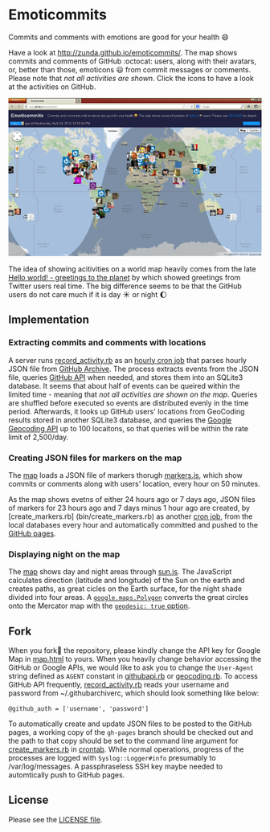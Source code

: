 Emoticommits
============

Commits and comments with emotions are good for your health :smile:

Have a look at http://zunda.github.io/emoticommits/. The map shows commits and comments of GitHub :octocat: users, along with their avatars, or, better than those, emoticons :smiley: from commit messages or comments. Please note that *not all activities are shown*. Click the icons to have a look at the activities on GitHub.

[![Screen shot](screenshot-s.png "Screen shot")](screenshot.png)

The idea of showing acitivities on a world map heavily comes from the late [Hello world! - greetings to the planet](http://www.lizard-tail.com/isana/lab/hello_world/) by which showed greetings from Twitter users real time. The big difference seems to be that the GitHub users do not care much if it is day :sunny: or night :moon:

Implementation
--------------
### Extracting commits and comments with locations
A server runs [record_activity.rb](bin/record_activity.rb) as an [hourly cron job](etc/crontab) that parses hourly JSON file from [GitHub Archive](http://www.githubarchive.org). The process extracts events from the JSON file, queries [GitHub API](http://developer.github.com/) when needed, and stores them into an SQLite3 database. It seems that about half of events can be queired within the limited time - meaning that *not all activities are shown on the map*. Queries are shuffled before executed so events are distributed evenly in the time period. Afterwards, it looks up GitHub users' locations from GeoCoding results stored in another SQLite3 database, and queries the [Google Geocoding API](https://developers.google.com/maps/documentation/geocoding/) up to 100 locaitons, so that queries will be within the rate limit of 2,500/day.

### Creating JSON files for markers on the map
The [map](http://zunda.github.io/emoticommits/) loads a JSON file of markers thorugh [markers.js](../gh-pages/javascripts/markers.js), which show commits or comments along with users' location, every hour on 50 minutes.

As the map shows evetns of either 24 hours ago or 7 days ago, JSON files of markers for 23 hours ago and 7 days minus 1 hour ago are created, by [create_markers.rb] (bin/create_markers.rb) as another [cron job](etc/crontab), from the local databases every hour and automatically committed and pushed to the [GitHub pages](http://zunda.github.io/emoticommits/).

### Displaying night on the map
The [map](http://zunda.github.io/emoticommits/) shows day and night areas through [sun.js](../gh-pages/javascripts/sun.js). The JavaScript calculates direction (latitude and longitude) of the Sun on the earth and creates paths, as great cicles on the Earth surface, for the night shade divided into four areas. A [```google.maps.Polygon```](https://developers.google.com/maps/documentation/javascript/reference#Polygon) converts the great circles onto the Mercator map with the [```geodesic: true``` option](https://developers.google.com/maps/documentation/javascript/reference#PolylineOptions).

Fork
----
When you fork:fork_and_knife: the repository, please kindly change the API key for Google Map in [map.html](../gh-pages/map.html) to yours. When you heavily change behavior accessing the GitHub or Google APIs, we would like to ask you to change the ```User-Agent``` string defined as ```AGENT``` constant in [githubapi.rb](lib/githubapi.rb) or [geocoding.rb](lib/geocoding.rb). To access GitHub API frequently, [record_activity.rb](bin/record_activity.rb) reads your username and password from ~/.githubarchiverc, which should look something like below:

```
@github_auth = ['username', 'password']
```

To automatically create and update JSON files to be posted to the GitHub pages, a working copy of the ```gh-pages``` branch should be checked out and the path to that copy should be set to the command line argument for [create_markers.rb](bin/create_markers.rb) in [crontab](etc/crontab). While normal operations, progress of the processes are logged with ```Syslog::Logger#info``` presumably to /var/log/messages. A passphraseless SSH key maybe needed to automtically push to GitHub pages.

License
-------
Please see the [LICENSE file](LICENSE.md).
